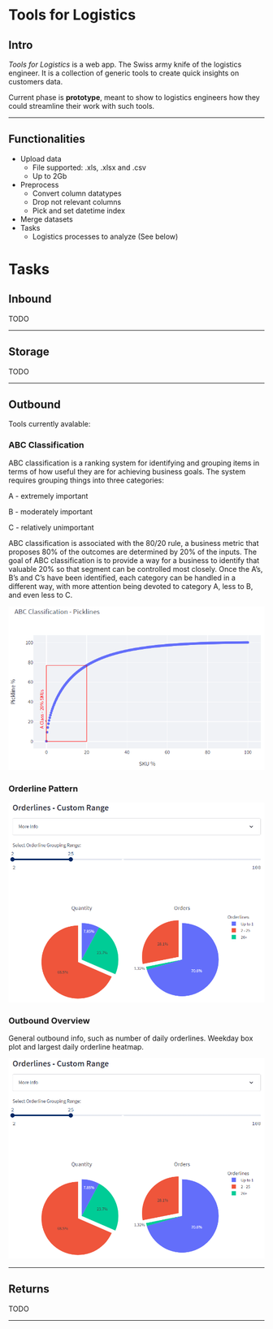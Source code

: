  

# Tools for Logistics

## Intro

_Tools for Logistics_ is a web app. The Swiss army knife of the logistics engineer.
It is a collection of generic tools to create quick insights on customers data.

Current phase is __prototype__, meant to show to logistics engineers how they could streamline their work with such tools.

---

## Functionalities

- Upload data 
    - File supported: .xls, .xlsx and .csv
    - Up to 2Gb
- Preprocess
    - Convert column datatypes
    - Drop not relevant columns
    - Pick and set datetime index
- Merge datasets
- Tasks
    - Logistics processes to analyze (See below)



# Tasks

## Inbound

TODO

---

## Storage

TODO

---

## Outbound

Tools currently avalable:

### ABC Classification



ABC classification is a ranking system for identifying and grouping items in terms of how useful they are for achieving business goals.
The system requires grouping things into three categories:

A - extremely important

B - moderately important

C - relatively unimportant

ABC classification is associated with the 80/20 rule, a business metric that proposes 80% of the outcomes are determined by 20% of the inputs.  The goal of ABC classification is to provide a way for a business to identify that valuable 20% so that segment can be controlled most closely.  Once the A’s, B’s and C’s have been identified, each category can be handled in a different way, with more attention being devoted to category A, less to B, and even less to C.

<!-- [Source](https://www.techtarget.com/searcherp/definition/ABC-classification) -->

![Abc Classification](/assets/images/abc-class.PNG "ABC Classification - Picklines")
### Orderline Pattern

![Orderline Pattern](/assets/images/orderline-pattern.png "Orderline Pattern")

### Outbound Overview

General outbound info, such as number of daily orderlines. 
Weekday box plot and largest daily orderline heatmap.

![Daily Orderlines](/assets/images/orderline-pattern.png "Daily Orderlines")

---
## Returns

TODO

---
